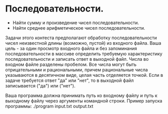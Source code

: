 # Последовательности.
+ Найти сумму и произведение чисел последовательности.  
+ Найти среднее арифметическое чисел последовательности.

Задачи этого контеста предполагают обработку последовательности чисел неизвестной длины (возможно, пустой) из входного файла. 
Ваша цель - за один просмотр входного файла и без запоминания последовательности в массиве определить требуемую характеристику последовательности и записать ответ в выходной файл. 
Числа во входном файле разделены пробелом. Все числа могут быть отрицательными и рациональными, причем рациональные числа указываются в десятичном виде, целая часть отделяется точкой. 
Если в задаче требуется ответ "да" или "нет", то в выходной файл записывается  ("да") или  ("нет").

Ваша программа должна принимать путь ко входному файлу и путь к выходному файлу через аргументы командной строки. Пример запуска программы:
./program input.txt output.txt
